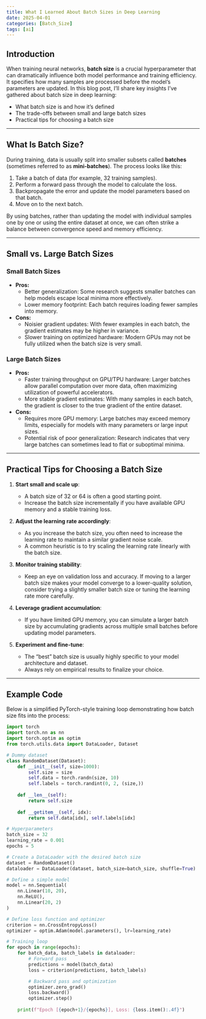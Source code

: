 ```yaml
---
title: What I Learned About Batch Sizes in Deep Learning
date: 2025-04-01
categories: [Batch_Size]
tags: [ai]
---
```


## Introduction

When training neural networks, **batch size** is a crucial hyperparameter that can dramatically influence both model performance and training efficiency. It specifies how many samples are processed before the model’s parameters are updated. In this blog post, I’ll share key insights I’ve gathered about batch size in deep learning:

- What batch size is and how it’s defined
- The trade-offs between small and large batch sizes
- Practical tips for choosing a batch size

---

## What Is Batch Size?

During training, data is usually split into smaller subsets called **batches** (sometimes referred to as **mini-batches**). The process looks like this:

1. Take a batch of data (for example, 32 training samples).
2. Perform a forward pass through the model to calculate the loss.
3. Backpropagate the error and update the model parameters based on that batch.
4. Move on to the next batch.

By using batches, rather than updating the model with individual samples one by one or using the entire dataset at once, we can often strike a balance between convergence speed and memory efficiency.

---

## Small vs. Large Batch Sizes

### Small Batch Sizes

- **Pros:**
  - Better generalization: Some research suggests smaller batches can help models escape local minima more effectively.
  - Lower memory footprint: Each batch requires loading fewer samples into memory.
- **Cons:**
  - Noisier gradient updates: With fewer examples in each batch, the gradient estimates may be higher in variance.
  - Slower training on optimized hardware: Modern GPUs may not be fully utilized when the batch size is very small.

### Large Batch Sizes

- **Pros:**
  - Faster training throughput on GPU/TPU hardware: Larger batches allow parallel computation over more data, often maximizing utilization of powerful accelerators.
  - More stable gradient estimates: With many samples in each batch, the gradient is closer to the true gradient of the entire dataset.
- **Cons:**
  - Requires more GPU memory: Large batches may exceed memory limits, especially for models with many parameters or large input sizes.
  - Potential risk of poor generalization: Research indicates that very large batches can sometimes lead to flat or suboptimal minima.

---

## Practical Tips for Choosing a Batch Size

1. **Start small and scale up**: 
   - A batch size of 32 or 64 is often a good starting point. 
   - Increase the batch size incrementally if you have available GPU memory and a stable training loss.

2. **Adjust the learning rate accordingly**: 
   - As you increase the batch size, you often need to increase the learning rate to maintain a similar gradient noise scale. 
   - A common heuristic is to try scaling the learning rate linearly with the batch size.

3. **Monitor training stability**: 
   - Keep an eye on validation loss and accuracy. If moving to a larger batch size makes your model converge to a lower-quality solution, consider trying a slightly smaller batch size or tuning the learning rate more carefully.

4. **Leverage gradient accumulation**:
   - If you have limited GPU memory, you can simulate a larger batch size by accumulating gradients across multiple small batches before updating model parameters.

5. **Experiment and fine-tune**:
   - The “best” batch size is usually highly specific to your model architecture and dataset. 
   - Always rely on empirical results to finalize your choice.

---

## Example Code

Below is a simplified PyTorch-style training loop demonstrating how batch size fits into the process:

```python
import torch
import torch.nn as nn
import torch.optim as optim
from torch.utils.data import DataLoader, Dataset

# Dummy dataset
class RandomDataset(Dataset):
    def __init__(self, size=1000):
        self.size = size
        self.data = torch.randn(size, 10)
        self.labels = torch.randint(0, 2, (size,))
    
    def __len__(self):
        return self.size
    
    def __getitem__(self, idx):
        return self.data[idx], self.labels[idx]

# Hyperparameters
batch_size = 32
learning_rate = 0.001
epochs = 5

# Create a DataLoader with the desired batch size
dataset = RandomDataset()
dataloader = DataLoader(dataset, batch_size=batch_size, shuffle=True)

# Define a simple model
model = nn.Sequential(
    nn.Linear(10, 20),
    nn.ReLU(),
    nn.Linear(20, 2)
)

# Define loss function and optimizer
criterion = nn.CrossEntropyLoss()
optimizer = optim.Adam(model.parameters(), lr=learning_rate)

# Training loop
for epoch in range(epochs):
    for batch_data, batch_labels in dataloader:
        # Forward pass
        predictions = model(batch_data)
        loss = criterion(predictions, batch_labels)

        # Backward pass and optimization
        optimizer.zero_grad()
        loss.backward()
        optimizer.step()
    
    print(f"Epoch [{epoch+1}/{epochs}], Loss: {loss.item():.4f}")
```